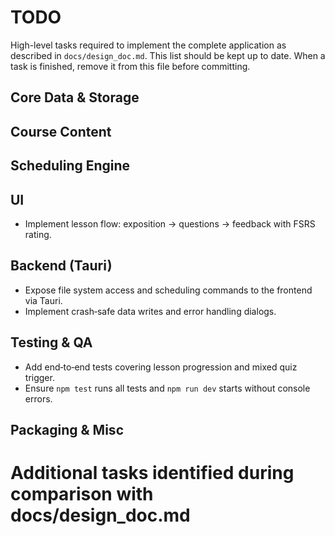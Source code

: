 # TODO

High-level tasks required to implement the complete application as described in `docs/design_doc.md`.
This list should be kept up to date.  When a task is finished, remove it from this
file before committing.

## Core Data & Storage


## Course Content

## Scheduling Engine


## UI
- Implement lesson flow: exposition → questions → feedback with FSRS rating.

## Backend (Tauri)
- Expose file system access and scheduling commands to the frontend via Tauri.
- Implement crash‑safe data writes and error handling dialogs.

## Testing & QA
- Add end‑to‑end tests covering lesson progression and mixed quiz trigger.
- Ensure `npm test` runs all tests and `npm run dev` starts without console errors.

## Packaging & Misc

# Additional tasks identified during comparison with docs/design_doc.md
